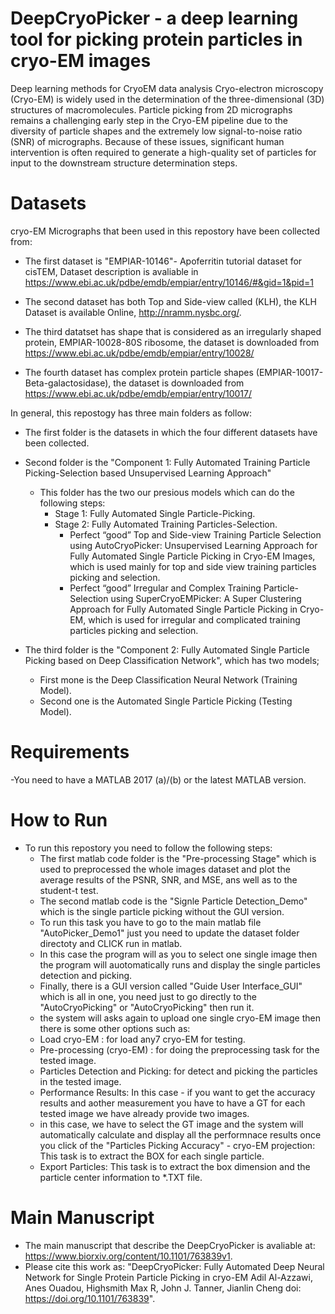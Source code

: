 # DeepCryoPicker - a deep learning tool for picking protein particles in cryo-EM images
Deep learning methods for CryoEM data analysis
Cryo-electron microscopy (Cryo-EM) is widely used in the determination of the three-dimensional (3D) structures of macromolecules. Particle picking from 2D micrographs remains a challenging early step in the Cryo-EM pipeline due to the diversity of particle shapes and the extremely low signal-to-noise ratio (SNR) of micrographs. Because of these issues, significant human intervention is often required to generate a high-quality set of particles for input to the downstream structure determination steps. 

# Datasets
cryo-EM Micrographs that been used in this repostory have been collected from:
  - The first dataset is "EMPIAR-10146"- Apoferritin tutorial dataset for cisTEM, Dataset description is avaliable in https://www.ebi.ac.uk/pdbe/emdb/empiar/entry/10146/#&gid=1&pid=1
  
  - The second dataset has both Top and Side-view called (KLH), the KLH Dataset is available Online, http://nramm.nysbc.org/.
  - The third datatset has shape that is considered as an irregularly shaped protein, EMPIAR-10028-80S ribosome, the dataset is downloaded from https://www.ebi.ac.uk/pdbe/emdb/empiar/entry/10028/
  - The fourth dataset has complex protein particle shapes (EMPIAR-10017-Beta-galactosidase), the dataset is downloaded from https://www.ebi.ac.uk/pdbe/emdb/empiar/entry/10017/

In general, this repostogy has three main folders as follow:
- The first folder is the datasets in which the four different datasets have been collected.
- Second folder is the "Component 1: Fully Automated Training Particle Picking-Selection based Unsupervised Learning Approach"
  - This folder has the two our presious models which can do the following steps:
    - Stage 1: Fully Automated Single Particle-Picking.
    - Stage 2: Fully Automated Training Particles-Selection. 
      - Perfect “good” Top and Side-view Training Particle Selection using AutoCryoPicker: Unsupervised Learning Approach for Fully Automated Single Particle Picking in Cryo-EM Images, which is used mainly for top and side view training particles picking and selection. 
      - Perfect “good” Irregular and Complex Training Particle-Selection using SuperCryoEMPicker: A Super Clustering Approach for Fully Automated Single Particle Picking in Cryo-EM, which is used for irregular and complicated training particles picking  and selection. 

- The third folder is the "Component 2: Fully Automated Single Particle Picking based on Deep Classification Network", which has two models;
  - First mone is the Deep Classification Neural Network (Training Model).
  - Second one is the Automated Single Particle Picking (Testing Model). 

# Requirements
-You need to have a MATLAB 2017 (a)/(b) or the latest MATLAB version. 

# How to Run
- To run this repostory you need to follow the following steps:
  - The first matlab code folder is the "Pre-processing Stage" which is used to preprocessed the whole images dataset and plot the average results of the PSNR, SNR, and MSE, ans well as to the student-t test. 
  - The second matlab code is the "Signle Particle Detection_Demo" which is the single particle picking without the GUI version. 
  - To run this task you have to go to the main matlab file "AutoPicker_Demo1" just you need to update the dataset folder directoty and CLICK run in matlab. 
  - In this case the program will as you to select one single image then the program will auotomatically runs and display the single particles detection and picking. 
  - Finally, there is a GUI version called "Guide User Interface_GUI" which is all in one, you need just to go directly to the "AutoCryoPicking" or "AutoCryoPicking" then run it. 
  - the system will asks again to upload one single cryo-EM image then there is some other options such as: 
  - Load cryo-EM : for load any7 cryo-EM for testing.
  - Pre-processing (cryo-EM) : for doing the preprocessing task for the tested image. 
  - Particles Detection and Picking: for detect and picking the particles in the tested image. 
  - Performance Results: In this case - if you want to get the accuracy results and aother measurement you have to have a GT for each tested image we have already provide two images. 
  - in this case, we have to select the GT image and the system will automatically calculate and display all the performnace results once you click of the "Particles Picking Accuracy" - cryo-EM projection: This task is to extract the BOX for each single particle. 
  - Export Particles: This task is to extract the box dimension and the particle center information to *.TXT file.

# Main Manuscript
- The main manuscript that describe the DeepCryoPicker is avaliable at: https://www.biorxiv.org/content/10.1101/763839v1.
- Please cite this work as: "DeepCryoPicker: Fully Automated Deep Neural Network for Single Protein Particle Picking in cryo-EM
Adil Al-Azzawi, Anes Ouadou, Highsmith Max R, John J. Tanner, Jianlin Cheng doi: https://doi.org/10.1101/763839".
